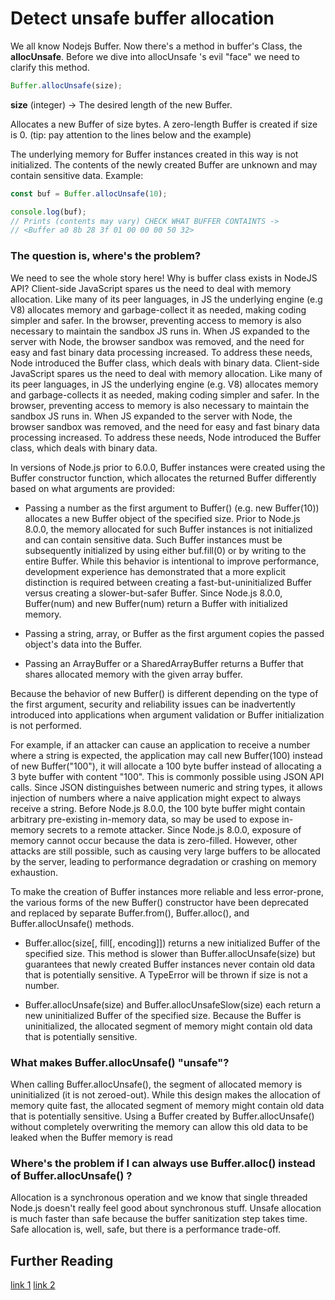 # Detect unsafe buffer allocation
We all know Nodejs Buffer. Now there's a method in buffer's Class, the **allocUnsafe**.
Before we dive into allocUnsafe 's evil "face" we need to clarify this method. 
```javascript
Buffer.allocUnsafe(size);
```
**size** (integer) -> The desired length of the new Buffer.

Allocates a new Buffer of size bytes.
A zero-length Buffer is created if size is 0.
(tip: pay attention to the lines below and the example)

The underlying memory for Buffer instances created in this way is not initialized.
The contents of the newly created Buffer are unknown and may contain sensitive data.
Example:

```javascript
const buf = Buffer.allocUnsafe(10);

console.log(buf);
// Prints (contents may vary) CHECK WHAT BUFFER CONTAINTS ->
// <Buffer a0 8b 28 3f 01 00 00 00 50 32>
```
### The question is, where's the problem?
We need to see the whole story here!
Why is buffer class exists in NodeJS API?
Client-side JavaScript spares us the need to deal with memory allocation.
Like many of its peer languages, in JS the underlying engine (e.g V8) allocates memory and garbage-collect it as needed, making coding simpler and safer.
In the browser, preventing access to memory is also necessary to maintain the sandbox JS runs in.
When JS expanded to the server with Node, the browser sandbox was removed, and the need for easy and fast binary data processing increased.
To address these needs, Node introduced the Buffer class, which deals with binary data.
Client-side JavaScript spares us the need to deal with memory allocation.
Like many of its peer languages, in JS the underlying engine (e.g. V8) allocates memory and garbage-collects it as needed, making coding simpler and safer.
In the browser, preventing access to memory is also necessary to maintain the sandbox JS runs in.
When JS expanded to the server with Node, the browser sandbox was removed, and the need for easy and fast binary data processing increased.
To address these needs, Node introduced the Buffer class, which deals with binary data.

In versions of Node.js prior to 6.0.0, Buffer instances were created using the Buffer constructor function, which allocates the returned Buffer differently based on what arguments are provided:

* Passing a number as the first argument to Buffer() (e.g. new Buffer(10)) allocates a new Buffer object of the specified size. Prior to Node.js 8.0.0, the memory allocated for such Buffer instances is not initialized and can contain sensitive data. Such Buffer instances must be subsequently initialized by using either buf.fill(0) or by writing to the entire Buffer. While this behavior is intentional to improve performance, development experience has demonstrated that a more explicit distinction is required between creating a fast-but-uninitialized Buffer versus creating a slower-but-safer Buffer. Since Node.js 8.0.0, Buffer(num) and new Buffer(num) return a Buffer with initialized memory.

* Passing a string, array, or Buffer as the first argument copies the passed object's data into the Buffer.

* Passing an ArrayBuffer or a SharedArrayBuffer returns a Buffer that shares allocated memory with the given array buffer.

Because the behavior of new Buffer() is different depending on the type of the first argument, security and reliability issues can be inadvertently introduced into applications when argument validation or Buffer initialization is not performed.

For example, if an attacker can cause an application to receive a number where a string is expected, the application may call new Buffer(100) instead of new Buffer("100"), it will allocate a 100 byte buffer instead of allocating a 3 byte buffer with content "100".
This is commonly possible using JSON API calls.
Since JSON distinguishes between numeric and string types, it allows injection of numbers where a naive application might expect to always receive a string.
Before Node.js 8.0.0, the 100 byte buffer might contain arbitrary pre-existing in-memory data, so may be used to expose in-memory secrets to a remote attacker.
Since Node.js 8.0.0, exposure of memory cannot occur because the data is zero-filled.
However, other attacks are still possible, such as causing very large buffers to be allocated by the server, leading to performance degradation or crashing on memory exhaustion.

To make the creation of Buffer instances more reliable and less error-prone, the various forms of the new Buffer() constructor have been deprecated and replaced by separate Buffer.from(), Buffer.alloc(), and Buffer.allocUnsafe() methods.

* Buffer.alloc(size[, fill[, encoding]]) returns a new initialized Buffer of the specified size. This method is slower than Buffer.allocUnsafe(size) but guarantees that newly created Buffer instances never contain old data that is potentially sensitive. A TypeError will be thrown if size is not a number.

* Buffer.allocUnsafe(size) and Buffer.allocUnsafeSlow(size) each return a new uninitialized Buffer of the specified size. Because the Buffer is uninitialized, the allocated segment of memory might contain old data that is potentially sensitive.

### What makes Buffer.allocUnsafe() "unsafe"?
When calling Buffer.allocUnsafe(), the segment of allocated memory is uninitialized (it is not zeroed-out).
While this design makes the allocation of memory quite fast, the allocated segment of memory might contain old data that is potentially sensitive.
Using a Buffer created by Buffer.allocUnsafe() without completely overwriting the memory can allow this old data to be leaked when the Buffer memory is read

### Where's the problem if I can always use Buffer.alloc() instead of Buffer.allocUnsafe() ?
Allocation is a synchronous operation and we know that single threaded Node.js doesn't really feel good about synchronous stuff.
Unsafe allocation is much faster than safe because the buffer sanitization step takes time.
Safe allocation is, well, safe, but there is a performance trade-off.


## Further Reading

[link 1](https://snyk.io/vuln/npm:ws:20160104)
[link 2](https://snyk.io/blog/exploiting-buffer/)

